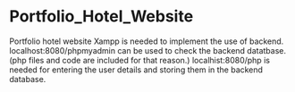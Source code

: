 # Portfolio_Hotel_Website
Portfolio hotel website
Xampp is needed to implement the use of backend.
localhost:8080/phpmyadmin can be used to check the backend datatbase.(php files and code are included for that reason.)
localhist:8080/php is needed for entering the user details and storing them in the backend database.
